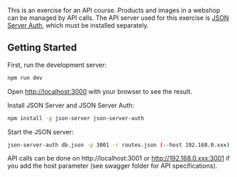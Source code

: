 This is an exercise for an API course. Products and images in a webshop can be managed by API calls. The API server used for this exercise is [JSON Server Auth](https://www.npmjs.com/package/json-server-auth), which must be installed separately.

## Getting Started

First, run the development server:

```bash
npm run dev
```

Open [http://localhost:3000](http://localhost:3000) with your browser to see the result.

Install JSON Server and JSON Server Auth:

```bash
npm install -g json-server json-server-auth
```

Start the JSON server:
```bash
json-server-auth db.json -p 3001 -r routes.json (--host 192.168.0.xxx)
```

API calls can be done on http://localhost:3001 or http://192.168.0.xxx:3001 if you add the host parameter (see swagger folder for API specifications).
